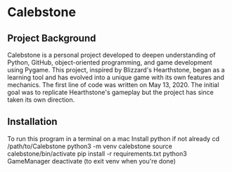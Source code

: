 # Calebstone

## Project Background

Calebstone is a personal project developed to deepen understanding of Python, GitHub, object-oriented programming, and game development using Pygame. This project, inspired by Blizzard's Hearthstone, began as a learning tool and has evolved into a unique game with its own features and mechanics. The first line of code was written on May 13, 2020. The initial goal was to replicate Hearthstone's gameplay but the project has since taken its own direction.

## Installation

To run this program in a terminal on a mac
Install python if not already
    cd /path/to/Calebstone
    python3 -m venv calebstone
    source calebstone/bin/activate
    pip install -r requirements.txt
    python3 GameManager
    deactivate (to exit venv when you're done)
